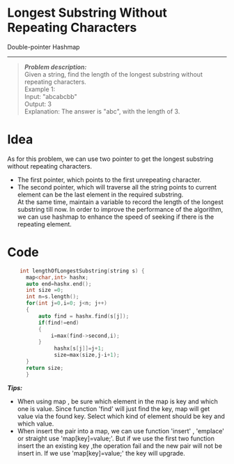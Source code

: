 # Longest Substring Without Repeating Characters

Double-pointer Hashmap

-----------------------------

> ***Problem description:***   
>Given a string, find the length of the longest substring without repeating characters.  
> Example 1:  
> Input: "abcabcbb"  
> Output: 3   
> Explanation: The answer is "abc", with the length of 3.    

# Idea 
As for this problem, we can use two pointer to get the longest substring without repeating characters.  
- The first pointer, which points to the first unrepeating character.  
- The second pointer, which will traverse all the string points to current element can be the last element in the required substring.  
At the same time, maintain a variable to record the length of the longest substring till now. In order to improve the performance of the algorithm, we can use hashmap to enhance the speed of seeking if there is the repeating element.   

# Code
```c++
    int lengthOfLongestSubstring(string s) {
      map<char,int> hashx;
      auto end=hashx.end();
      int size =0;
      int n=s.length();
      for(int j=0,i=0; j<n; j++)
      {
          auto find = hashx.find(s[j]);
          if(find!=end)
          {
              i=max(find->second,i);       
          }
               hashx[s[j]]=j+1;
               size=max(size,j-i+1);   
      }
      return size;
      }
```
***Tips:***
* When using map , be sure which element in the map is key and which one is value. Since function 'find' will just find the key, map will get value via the found key. Select which kind of element should be key and which value.
* When insert the pair into a map, we can use function 'insert' , 'emplace' or straight use 'map[key]=value;'. But if we use the first two function insert the an existing key ,the operation fail and the new pair will not be insert in. If we use 'map[key]=value;' the key will upgrade.

    

